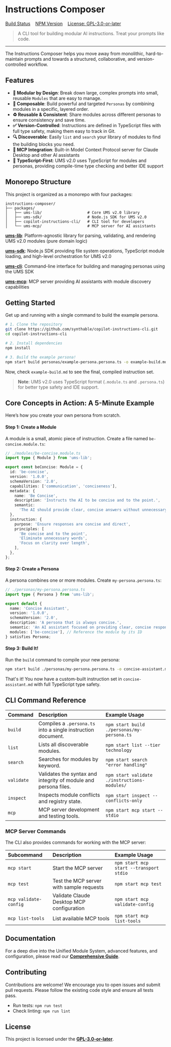 # Instructions Composer

[Build Status](#) &nbsp;&nbsp; [NPM Version](#) &nbsp;&nbsp; [License: GPL-3.0-or-later](./LICENSE)

> A CLI tool for building modular AI instructions. Treat your prompts like code.

---

The Instructions Composer helps you move away from monolithic, hard-to-maintain prompts and towards a structured, collaborative, and version-controlled workflow.

## Features

- **🧱 Modular by Design**: Break down large, complex prompts into small, reusable `Modules` that are easy to manage.
- **🧩 Composable**: Build powerful and targeted `Personas` by combining modules in a specific, layered order.
- **♻️ Reusable & Consistent**: Share modules across different personas to ensure consistency and save time.
- **✅ Version-Controlled**: Instructions are defined in TypeScript files with full type safety, making them easy to track in Git.
- **🔍 Discoverable**: Easily `list` and `search` your library of modules to find the building blocks you need.
- **🔌 MCP Integration**: Built-in Model Context Protocol server for Claude Desktop and other AI assistants
- **🎯 TypeScript-First**: UMS v2.0 uses TypeScript for modules and personas, providing compile-time type checking and better IDE support

## Monorepo Structure

This project is organized as a monorepo with four packages:

```
instructions-composer/
├── packages/
│   ├── ums-lib/                    # Core UMS v2.0 library
│   ├── ums-sdk/                    # Node.js SDK for UMS v2.0
│   ├── copilot-instructions-cli/   # CLI tool for developers
│   └── ums-mcp/                    # MCP server for AI assistants
```

**[ums-lib](./packages/ums-lib)**: Platform-agnostic library for parsing, validating, and rendering UMS v2.0 modules (pure domain logic)

**[ums-sdk](./packages/ums-sdk)**: Node.js SDK providing file system operations, TypeScript module loading, and high-level orchestration for UMS v2.0

**[ums-cli](./packages/copilot-instructions-cli)**: Command-line interface for building and managing personas using the UMS SDK

**[ums-mcp](./packages/ums-mcp)**: MCP server providing AI assistants with module discovery capabilities

## Getting Started

Get up and running with a single command to build the example persona.

```bash
# 1. Clone the repository
git clone https://github.com/synthable/copilot-instructions-cli.git
cd copilot-instructions-cli

# 2. Install dependencies
npm install

# 3. Build the example persona!
npm start build personas/example-persona.persona.ts -o example-build.md
```

Now, check `example-build.md` to see the final, compiled instruction set.

> **Note**: UMS v2.0 uses TypeScript format (`.module.ts` and `.persona.ts`) for better type safety and IDE support.

## Core Concepts in Action: A 5-Minute Example

Here’s how you create your own persona from scratch.

#### Step 1: Create a Module

A module is a small, atomic piece of instruction. Create a file named `be-concise.module.ts`:

```typescript
// ./modules/be-concise.module.ts
import type { Module } from 'ums-lib';

export const beConcise: Module = {
  id: 'be-concise',
  version: '1.0.0',
  schemaVersion: '2.0',
  capabilities: ['communication', 'conciseness'],
  metadata: {
    name: 'Be Concise',
    description: 'Instructs the AI to be concise and to the point.',
    semantic:
      'The AI should provide clear, concise answers without unnecessary verbosity.',
  },
  instruction: {
    purpose: 'Ensure responses are concise and direct',
    principles: [
      'Be concise and to the point',
      'Eliminate unnecessary words',
      'Focus on clarity over length',
    ],
  },
};
```

#### Step 2: Create a Persona

A persona combines one or more modules. Create `my-persona.persona.ts`:

```typescript
// ./personas/my-persona.persona.ts
import type { Persona } from 'ums-lib';

export default {
  name: 'Concise Assistant',
  version: '1.0.0',
  schemaVersion: '2.0',
  description: 'A persona that is always concise.',
  semantic: 'An AI assistant focused on providing clear, concise responses.',
  modules: ['be-concise'], // Reference the module by its ID
} satisfies Persona;
```

#### Step 3: Build It!

Run the `build` command to compile your new persona:

```bash
npm start build ./personas/my-persona.persona.ts -o concise-assistant.md
```

That's it! You now have a custom-built instruction set in `concise-assistant.md` with full TypeScript type safety.

## CLI Command Reference

| Command    | Description                                                     | Example Usage                                |
| :--------- | :-------------------------------------------------------------- | :------------------------------------------- |
| `build`    | Compiles a `.persona.ts` into a single instruction document.    | `npm start build ./personas/my-persona.ts`   |
| `list`     | Lists all discoverable modules.                                 | `npm start list --tier technology`           |
| `search`   | Searches for modules by keyword.                                | `npm start search "error handling"`          |
| `validate` | Validates the syntax and integrity of module and persona files. | `npm start validate ./instructions-modules/` |
| `inspect`  | Inspects module conflicts and registry state.                   | `npm start inspect --conflicts-only`         |
| `mcp`      | MCP server development and testing tools.                       | `npm start mcp start --stdio`                |

### MCP Server Commands

The CLI also provides commands for working with the MCP server:

| Subcommand            | Description                               | Example Usage                           |
| :-------------------- | :---------------------------------------- | :-------------------------------------- |
| `mcp start`           | Start the MCP server                      | `npm start mcp start --transport stdio` |
| `mcp test`            | Test the MCP server with sample requests  | `npm start mcp test`                    |
| `mcp validate-config` | Validate Claude Desktop MCP configuration | `npm start mcp validate-config`         |
| `mcp list-tools`      | List available MCP tools                  | `npm start mcp list-tools`              |

## Documentation

For a deep dive into the Unified Module System, advanced features, and configuration, please read our **[Comprehensive Guide](./docs/comprehensive_guide.md)**.

## Contributing

Contributions are welcome! We encourage you to open issues and submit pull requests. Please follow the existing code style and ensure all tests pass.

- Run tests: `npm run test`
- Check linting: `npm run lint`

## License

This project is licensed under the **[GPL-3.0-or-later](./LICENSE)**.
